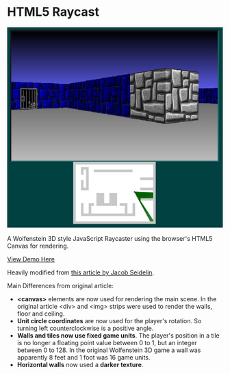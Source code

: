 # HTML5 Raycast

![](raycast3d.jpg)

A Wolfenstein 3D style JavaScript Raycaster using the browser's HTML5 Canvas for rendering.

[View Demo Here](https://andrew-lim.github.io/html5-raycast/raycast3d.htm)

Heavily modified from [this article by Jacob Seidelin](http://dev.opera.com/articles/view/creating-pseudo-3d-games-with-html-5-can-1/).

Main Differences from original article:
- **&lt;canvas&gt;** elements are now used for rendering the main scene. In the original article &lt;div&gt; and &lt;img&gt; strips 
  were used to render the walls, floor and ceiling.
- **Unit circle coordinates** are now used for the player's rotation. So turning left counterclockwise 
  is a positive angle.
- **Walls and tiles now use fixed game units**. The player's position in a tile is no longer a floating point 
  value between 0 to 1, but an integer between 0 to 128. In the original Wolfenstein 3D game a wall was apparently 8 feet and 1 foot was 16 game units.
- **Horizontal walls** now used a **darker texture**.
